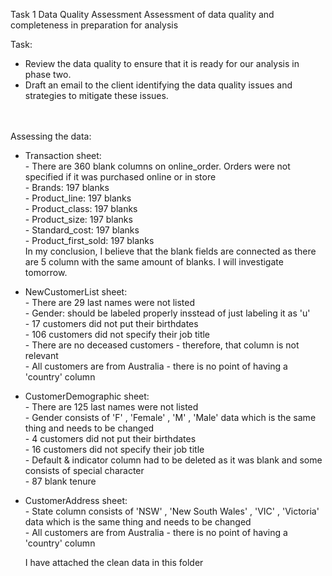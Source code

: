 Task 1
Data Quality Assessment
Assessment of data quality and completeness in preparation for analysis

Task:
- Review the data quality to ensure that it is ready for our analysis in phase two.
- Draft an email to the client identifying the data quality issues and strategies to mitigate these issues.
<br><br><br>

Assessing the data:<br>
  - Transaction sheet: <br>
          - There are 360 blank columns on online_order. Orders were not specified if it was purchased online or in store<br>
          - Brands: 197 blanks<br>
          - Product_line: 197 blanks<br>
          - Product_class: 197 blanks<br>
          - Product_size: 197 blanks<br>
          - Standard_cost: 197 blanks<br>
          - Product_first_sold: 197 blanks<br>
      In my conclusion, I believe that the blank fields are connected as there are 5 column with the same amount of blanks. I will investigate tomorrow.<br>
 - NewCustomerList sheet: <br>
          - There are 29 last names were not listed<br>
          - Gender: should be labeled properly insstead of just labeling it as 'u'<br>
          - 17 customers did not put their birthdates <br>
          - 106 customers did not specify their job title <br>
          - There are no deceased customers - therefore, that column is not relevant <br>
          - All customers are from Australia - there is no point of having a 'country' column<br>
      
- CustomerDemographic sheet: <br>
          - There are 125 last names were not listed<br>
          - Gender consists of 'F' , 'Female' , 'M' , 'Male' data which is the same thing and needs to be changed<br>
          - 4 customers did not put their birthdates <br>
          - 16 customers did not specify their job title <br>
          - Default & indicator column had to be deleted as it was blank and some consists of special character <br>
          - 87 blank tenure <br>
          
- CustomerAddress sheet: <br>
          - State column consists of 'NSW' , 'New South Wales' , 'VIC' , 'Victoria' data which is the same thing and needs to be changed <br>
          - All customers are from Australia - there is no point of having a 'country' column<br>
    
    I have attached the clean data in this folder
